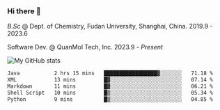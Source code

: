 ### Hi there 👋

<!--
**zephyr-zdz/zephyr-zdz** is a ✨ _special_ ✨ repository because its `README.md` (this file) appears on your GitHub profile.

Here are some ideas to get you started:

- 🔭 I’m currently working on ...
- 🌱 I’m currently learning ...
- 👯 I’m looking to collaborate on ...
- 🤔 I’m looking for help with ...
- 💬 Ask me about ...
- 📫 How to reach me: ...
- 😄 Pronouns: ...
- ⚡ Fun fact: ...
-->

_B.Sc_ @ Dept. of Chemistry, Fudan University, Shanghai, China. 2019.9 - 2023.6

Software Dev. @ QuanMol Tech, Inc. 2023.9 - _Present_

![My GitHub stats](https://github-readme-stats.vercel.app/api?username=zephyr-zdz)

<!--START_SECTION:waka-->

```txt
Java           2 hrs 15 mins   █████████████████▓░░░░░░░   71.18 %
XML            13 mins         █▓░░░░░░░░░░░░░░░░░░░░░░░   07.14 %
Markdown       11 mins         █▓░░░░░░░░░░░░░░░░░░░░░░░   06.21 %
Shell Script   10 mins         █▒░░░░░░░░░░░░░░░░░░░░░░░   05.34 %
Python         9 mins          █▒░░░░░░░░░░░░░░░░░░░░░░░   04.85 %
```

<!--END_SECTION:waka-->
